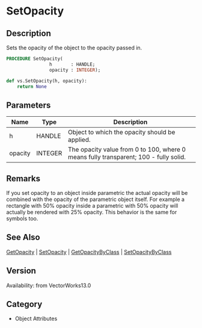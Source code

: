 # SetOpacity

## Description
Sets the opacity of the object to the opacity passed in.

```pascal
PROCEDURE SetOpacity(
				h       : HANDLE;
				opacity : INTEGER);
```

```python
def vs.SetOpacity(h, opacity):
    return None
```

## Parameters
|Name|Type|Description|
|---|---|---|
|h|HANDLE|Object to which the opacity should be applied.|
|opacity|INTEGER|The opacity value from 0 to 100, where 0 means fully transparent; 100 - fully solid.|

## Remarks
If you set opacity to an object inside parametric the actual opacity will be combined with the opacity of the parametric object itself. For example a rectangle with 50% opacity inside a parametric with 50% opacity will actually be rendered with 25% opacity. This behavior is the same for symbols too.

## See Also
[GetOpacity](GetOpacity.md) | [SetOpacity](SetOpacity.md) | [GetOpacityByClass](GetOpacityByClass.md) | [SetOpacityByClass](SetOpacityByClass.md)

## Version
Availability: from VectorWorks13.0

## Category
* Object Attributes

